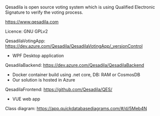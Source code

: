 Qesadila is open source voting system which is using Qualified Electronic Signature to verify the voting process.

https://www.qesadila.com

Licence: GNU GPLv2

QesadilaVotingApp: https://dev.azure.com/Qesadila/QesadilaVotingApp/_versionControl
 - WPF Desktop application

QesadilaBackend: https://dev.azure.com/Qesadila/QesadilaBackend
 - Docker container build using .net core, DB: RAM or CosmosDB
 - Our solution is hosted in Azure
 
QesadilaFrontend: https://github.com/Qesadila/QES/
 - VUE web app

Class diagram: https://app.quickdatabasediagrams.com/#/d/5Meb4N
